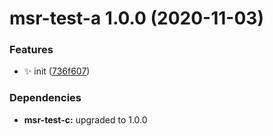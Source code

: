 # msr-test-a 1.0.0 (2020-11-03)


### Features

* ✨ init ([736f607](https://github.com/bubkoo/monorepo-semantic-release/commit/736f6075fd15e09b0f76a41f86b7301b9a442d1c))





### Dependencies

* **msr-test-c:** upgraded to 1.0.0
